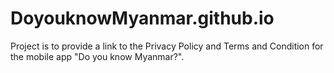 # DoyouknowMyanmar.github.io

Project is to provide a link to the Privacy Policy and Terms and Condition for the mobile app "Do you know Myanmar?".
